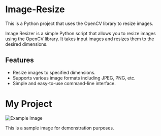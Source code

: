 # Image-Resize
This is a Python project that uses the OpenCV library to resize images.

Image Resizer is a simple Python script that allows you to resize images using the OpenCV library. It takes input images and resizes them to the desired dimensions.

## Features
- Resize images to specified dimensions.
- Supports various image formats including JPEG, PNG, etc.
- Simple and easy-to-use command-line interface.
# My Project
![Example Image](Image-Resize/audi.jpg)

This is a sample image for demonstration purposes.

